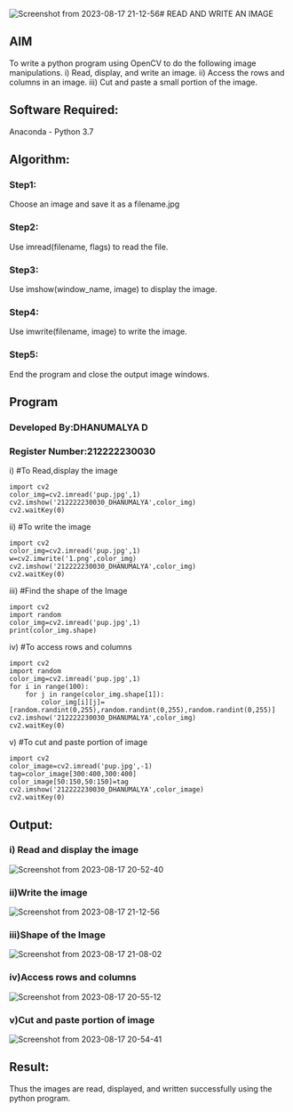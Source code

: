 ![Screenshot from 2023-08-17 21-12-56](https://github.com/Dhanudhanaraj/READ-AND-WRITE-IMAGE/assets/119218812/ea32ffa3-307f-4717-ae56-ebc8df296629)# READ AND WRITE AN IMAGE
## AIM
To write a python program using OpenCV to do the following image manipulations.
i) Read, display, and write an image.
ii) Access the rows and columns in an image.
iii) Cut and paste a small portion of the image.

## Software Required:
Anaconda - Python 3.7
## Algorithm:
### Step1:
Choose an image and save it as a filename.jpg
### Step2:
Use imread(filename, flags) to read the file.
### Step3:
Use imshow(window_name, image) to display the image.
### Step4:
Use imwrite(filename, image) to write the image.
### Step5:
End the program and close the output image windows.
## Program
### Developed By:DHANUMALYA D
### Register Number:212222230030 
i) #To Read,display the image
```
import cv2
color_img=cv2.imread('pup.jpg',1)
cv2.imshow('212222230030_DHANUMALYA',color_img)
cv2.waitKey(0)  

```
ii) #To write the image
```
import cv2
color_img=cv2.imread('pup.jpg',1)
w=cv2.imwrite('1.png',color_img)
cv2.imshow('212222230030_DHANUMALYA',color_img)
cv2.waitKey(0) 

```
iii) #Find the shape of the Image
```
import cv2
import random
color_img=cv2.imread('pup.jpg',1)
print(color_img.shape)

```
iv) #To access rows and columns

```
import cv2
import random
color_img=cv2.imread('pup.jpg',1)
for i in range(100):
    for j in range(color_img.shape[1]):
        color_img[i][j]=[random.randint(0,255),random.randint(0,255),random.randint(0,255)]
cv2.imshow('212222230030_DHANUMALYA',color_img)
cv2.waitKey(0)

```
v) #To cut and paste portion of image
```
import cv2
color_image=cv2.imread('pup.jpg',-1)
tag=color_image[300:400,300:400]
color_image[50:150,50:150]=tag
cv2.imshow('212222230030_DHANUMALYA',color_image)
cv2.waitKey(0)

```

## Output:

### i) Read and display the image

![Screenshot from 2023-08-17 20-52-40](https://github.com/Dhanudhanaraj/READ-AND-WRITE-IMAGE/assets/119218812/34bb22fc-0d74-4b7f-ab85-6f2febe1aa35)




### ii)Write the image
![Screenshot from 2023-08-17 21-12-56](https://github.com/Dhanudhanaraj/READ-AND-WRITE-IMAGE/assets/119218812/1ac27797-9da9-465b-8ce7-7cb0cdb99c9f)




### iii)Shape of the Image

![Screenshot from 2023-08-17 21-08-02](https://github.com/Dhanudhanaraj/READ-AND-WRITE-IMAGE/assets/119218812/a5c28592-fb49-48ad-9fcc-21621b9ddc94)


### iv)Access rows and columns
![Screenshot from 2023-08-17 20-55-12](https://github.com/Dhanudhanaraj/READ-AND-WRITE-IMAGE/assets/119218812/7b896850-4cc3-422a-90e8-4b47dc35a6ef)



### v)Cut and paste portion of image
![Screenshot from 2023-08-17 20-54-41](https://github.com/Dhanudhanaraj/READ-AND-WRITE-IMAGE/assets/119218812/3e676b9a-d158-4bc4-b690-c9d12d9dd30d)




## Result:

Thus the images are read, displayed, and written successfully using the python program.
